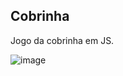## Cobrinha
Jogo da cobrinha em JS.

![image](https://user-images.githubusercontent.com/59957939/162598168-cdbd1a26-9560-41f2-9a6f-b2e78aa1bb58.png)
